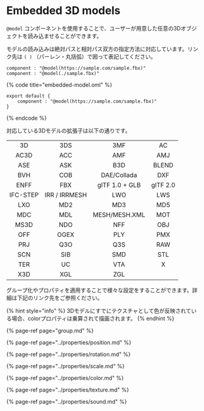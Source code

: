 # Embedded 3D models

`@model` コンポーネントを使用することで、ユーザーが用意した任意の3Dオブジェクトを読み込ませることができます。

モデルの読み込みは絶対パスと相対パス双方の指定方法に対応しています。リンク先は `( )` （パーレン・丸括弧）で囲って表記してください。

```text
component : "@model(https://sample.com/sample.fbx)"
component : "@model(./sample.fbx)"
```

{% code title="embedded-model.oml" %}
```text
export default {
    component : "@model(https://sample.com/sample.fbx)"
}
```
{% endcode %}

対応している3Dモデルの拡張子は以下の通りです。

|  |  |  |  |
| :---: | :---: | :---: | :---: |
| 3D | 3DS | 3MF | AC |
| AC3D | ACC | AMF | AMJ |
| ASE | ASK | B3D | BLEND |
| BVH | COB | DAE/Collada | DXF |
| ENFF | FBX | glTF 1.0 + GLB | glTF 2.0 |
| IFC-STEP | IRR / IRRMESH | LWO | LWS |
| LXO | MD2 | MD3 | MD5 |
| MDC | MDL | MESH/MESH.XML | MOT |
| MS3D | NDO | NFF | OBJ |
| OFF | OGEX | PLY | PMX |
| PRJ | Q3O | Q3S | RAW |
| SCN | SIB | SMD | STL |
| TER | UC | VTA | X |
| X3D | XGL | ZGL |  |

グループ化やプロパティを適用することで様々な設定をすることができます。詳細は下記のリンク先をご参照ください。

{% hint style="info" %}
3Dモデルにすでにテクスチャとして色が反映されている場合、colorプロパティは乗算されて描画されます。
{% endhint %}

{% page-ref page="group.md" %}

{% page-ref page="../properties/position.md" %}

{% page-ref page="../properties/rotation.md" %}

{% page-ref page="../properties/scale.md" %}

{% page-ref page="../properties/color.md" %}

{% page-ref page="../properties/texture.md" %}

{% page-ref page="../properties/sound.md" %}


